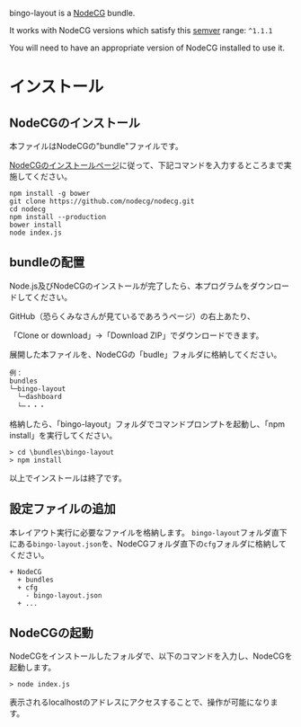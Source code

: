 bingo-layout is a [NodeCG](http://github.com/nodecg/nodecg) bundle. 

It works with NodeCG versions which satisfy this [semver](https://docs.npmjs.com/getting-started/semantic-versioning) range: `^1.1.1`

You will need to have an appropriate version of NodeCG installed to use it.

# インストール

## NodeCGのインストール
本ファイルはNodeCGの"bundle"ファイルです。

[NodeCGのインストールページ](https://nodecg.com/index.html#install)に従って、下記コマンドを入力するところまで実施してください。

```
npm install -g bower
git clone https://github.com/nodecg/nodecg.git
cd nodecg
npm install --production
bower install
node index.js
```

## bundleの配置
Node.js及びNodeCGのインストールが完了したら、本プログラムをダウンロードしてください。

GitHub（恐らくみなさんが見ているであろうページ）の右上あたり、

「Clone or download」→「Download ZIP」でダウンロードできます。

展開した本ファイルを、NodeCGの「budle」フォルダに格納してください。

```
例：
bundles
└─bingo-layout
  └─dashboard
  └─・・・
```

格納したら、「bingo-layout」フォルダでコマンドプロンプトを起動し、「npm install」を実行してください。

```
> cd \bundles\bingo-layout
> npm install
```

以上でインストールは終了です。

## 設定ファイルの追加
本レイアウト実行に必要なファイルを格納します。
`bingo-layout`フォルダ直下にある`bingo-layout.json`を、NodeCGフォルダ直下の`cfg`フォルダに格納してください。

```
+ NodeCG
  + bundles
  + cfg
    - bingo-layout.json
  + ...
```

## NodeCGの起動
NodeCGをインストールしたフォルダで、以下のコマンドを入力し、NodeCGを起動します。

```
> node index.js
```

表示されるlocalhostのアドレスにアクセスすることで、操作が可能になります。

